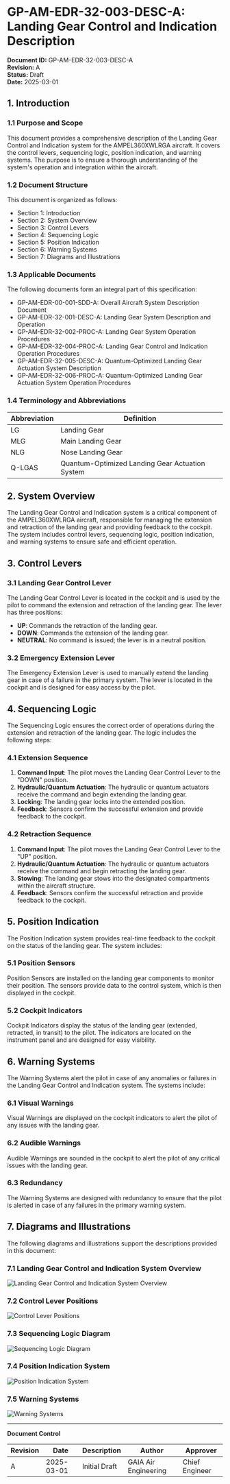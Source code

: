 # GP-AM-EDR-32-003-DESC-A: Landing Gear Control and Indication Description

**Document ID:** GP-AM-EDR-32-003-DESC-A  
**Revision:** A  
**Status:** Draft  
**Date:** 2025-03-01  

## 1. Introduction

### 1.1 Purpose and Scope

This document provides a comprehensive description of the Landing Gear Control and Indication system for the AMPEL360XWLRGA aircraft. It covers the control levers, sequencing logic, position indication, and warning systems. The purpose is to ensure a thorough understanding of the system's operation and integration within the aircraft.

### 1.2 Document Structure

This document is organized as follows:
- Section 1: Introduction
- Section 2: System Overview
- Section 3: Control Levers
- Section 4: Sequencing Logic
- Section 5: Position Indication
- Section 6: Warning Systems
- Section 7: Diagrams and Illustrations

### 1.3 Applicable Documents

The following documents form an integral part of this specification:

- GP-AM-EDR-00-001-SDD-A: Overall Aircraft System Description Document
- GP-AM-EDR-32-001-DESC-A: Landing Gear System Description and Operation
- GP-AM-EDR-32-002-PROC-A: Landing Gear System Operation Procedures
- GP-AM-EDR-32-004-PROC-A: Landing Gear Control and Indication Operation Procedures
- GP-AM-EDR-32-005-DESC-A: Quantum-Optimized Landing Gear Actuation System Description
- GP-AM-EDR-32-006-PROC-A: Quantum-Optimized Landing Gear Actuation System Operation Procedures

### 1.4 Terminology and Abbreviations

| Abbreviation | Definition |
|--------------|------------|
| LG | Landing Gear |
| MLG | Main Landing Gear |
| NLG | Nose Landing Gear |
| Q-LGAS | Quantum-Optimized Landing Gear Actuation System |

## 2. System Overview

The Landing Gear Control and Indication system is a critical component of the AMPEL360XWLRGA aircraft, responsible for managing the extension and retraction of the landing gear and providing feedback to the cockpit. The system includes control levers, sequencing logic, position indication, and warning systems to ensure safe and efficient operation.

## 3. Control Levers

### 3.1 Landing Gear Control Lever

The Landing Gear Control Lever is located in the cockpit and is used by the pilot to command the extension and retraction of the landing gear. The lever has three positions:
- **UP**: Commands the retraction of the landing gear.
- **DOWN**: Commands the extension of the landing gear.
- **NEUTRAL**: No command is issued; the lever is in a neutral position.

### 3.2 Emergency Extension Lever

The Emergency Extension Lever is used to manually extend the landing gear in case of a failure in the primary system. The lever is located in the cockpit and is designed for easy access by the pilot.

## 4. Sequencing Logic

The Sequencing Logic ensures the correct order of operations during the extension and retraction of the landing gear. The logic includes the following steps:

### 4.1 Extension Sequence

1. **Command Input**: The pilot moves the Landing Gear Control Lever to the "DOWN" position.
2. **Hydraulic/Quantum Actuation**: The hydraulic or quantum actuators receive the command and begin extending the landing gear.
3. **Locking**: The landing gear locks into the extended position.
4. **Feedback**: Sensors confirm the successful extension and provide feedback to the cockpit.

### 4.2 Retraction Sequence

1. **Command Input**: The pilot moves the Landing Gear Control Lever to the "UP" position.
2. **Hydraulic/Quantum Actuation**: The hydraulic or quantum actuators receive the command and begin retracting the landing gear.
3. **Stowing**: The landing gear stows into the designated compartments within the aircraft structure.
4. **Feedback**: Sensors confirm the successful retraction and provide feedback to the cockpit.

## 5. Position Indication

The Position Indication system provides real-time feedback to the cockpit on the status of the landing gear. The system includes:

### 5.1 Position Sensors

Position Sensors are installed on the landing gear components to monitor their position. The sensors provide data to the control system, which is then displayed in the cockpit.

### 5.2 Cockpit Indicators

Cockpit Indicators display the status of the landing gear (extended, retracted, in transit) to the pilot. The indicators are located on the instrument panel and are designed for easy visibility.

## 6. Warning Systems

The Warning Systems alert the pilot in case of any anomalies or failures in the Landing Gear Control and Indication system. The systems include:

### 6.1 Visual Warnings

Visual Warnings are displayed on the cockpit indicators to alert the pilot of any issues with the landing gear.

### 6.2 Audible Warnings

Audible Warnings are sounded in the cockpit to alert the pilot of any critical issues with the landing gear.

### 6.3 Redundancy

The Warning Systems are designed with redundancy to ensure that the pilot is alerted in case of any failures in the primary warning system.

## 7. Diagrams and Illustrations

The following diagrams and illustrations support the descriptions provided in this document:

### 7.1 Landing Gear Control and Indication System Overview

![Landing Gear Control and Indication System Overview](images/lg_control_indication_overview.png)

### 7.2 Control Lever Positions

![Control Lever Positions](images/control_lever_positions.png)

### 7.3 Sequencing Logic Diagram

![Sequencing Logic Diagram](images/sequencing_logic_diagram.png)

### 7.4 Position Indication System

![Position Indication System](images/position_indication_system.png)

### 7.5 Warning Systems

![Warning Systems](images/warning_systems.png)

---

**Document Control**

| Revision | Date | Description | Author | Approver |
|----------|------|-------------|--------|----------|
| A | 2025-03-01 | Initial Draft | GAIA Air Engineering | Chief Engineer |
